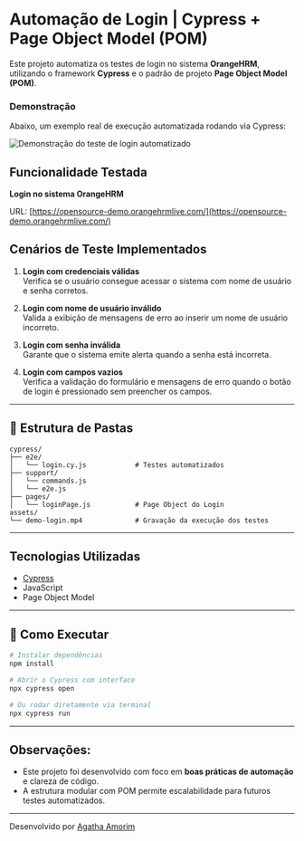 
# Automação de Login | Cypress + Page Object Model (POM)

Este projeto automatiza os testes de login no sistema **OrangeHRM**, utilizando o framework **Cypress** e o padrão de projeto **Page Object Model (POM)**.

### Demonstração

Abaixo, um exemplo real de execução automatizada rodando via Cypress:

![Demonstração do teste de login automatizado](./assets/demo-login.gif)


##  Funcionalidade Testada

**Login no sistema OrangeHRM**

URL: [https://opensource-demo.orangehrmlive.com/](https://opensource-demo.orangehrmlive.com/)

##  Cenários de Teste Implementados

1. **Login com credenciais válidas**  
   Verifica se o usuário consegue acessar o sistema com nome de usuário e senha corretos.

2. **Login com nome de usuário inválido**  
   Valida a exibição de mensagens de erro ao inserir um nome de usuário incorreto.

3. **Login com senha inválida**  
   Garante que o sistema emite alerta quando a senha está incorreta.

4. **Login com campos vazios**  
   Verifica a validação do formulário e mensagens de erro quando o botão de login é pressionado sem preencher os campos.

---

## 📂 Estrutura de Pastas

```
cypress/
├── e2e/
│   └── login.cy.js            # Testes automatizados
├── support/
│   └── commands.js
│   └── e2e.js
├── pages/
│   └── loginPage.js           # Page Object do Login
assets/
└── demo-login.mp4             # Gravação da execução dos testes
```

---

##  Tecnologias Utilizadas

- [Cypress](https://www.cypress.io/)
- JavaScript
- Page Object Model

---

## 📂 Como Executar

```bash
# Instalar dependências
npm install

# Abrir o Cypress com interface
npx cypress open

# Ou rodar diretamente via terminal
npx cypress run
```

---

##  Observações:

- Este projeto foi desenvolvido com foco em **boas práticas de automação** e clareza de código.
- A estrutura modular com POM permite escalabilidade para futuros testes automatizados.

---

Desenvolvido por [Agatha Amorim](https://github.com/AgathaAmorimHC)
